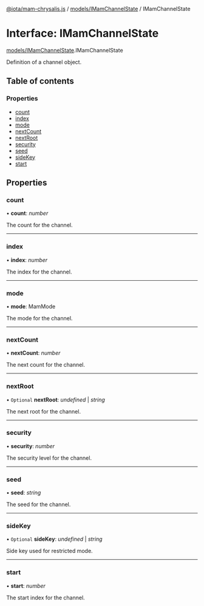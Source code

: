 [@iota/mam-chrysalis.js](../README.md) / [models/IMamChannelState](../modules/models_imamchannelstate.md) / IMamChannelState

# Interface: IMamChannelState

[models/IMamChannelState](../modules/models_imamchannelstate.md).IMamChannelState

Definition of a channel object.

## Table of contents

### Properties

- [count](models_imamchannelstate.imamchannelstate.md#count)
- [index](models_imamchannelstate.imamchannelstate.md#index)
- [mode](models_imamchannelstate.imamchannelstate.md#mode)
- [nextCount](models_imamchannelstate.imamchannelstate.md#nextcount)
- [nextRoot](models_imamchannelstate.imamchannelstate.md#nextroot)
- [security](models_imamchannelstate.imamchannelstate.md#security)
- [seed](models_imamchannelstate.imamchannelstate.md#seed)
- [sideKey](models_imamchannelstate.imamchannelstate.md#sidekey)
- [start](models_imamchannelstate.imamchannelstate.md#start)

## Properties

### count

• **count**: *number*

The count for the channel.

___

### index

• **index**: *number*

The index for the channel.

___

### mode

• **mode**: MamMode

The mode for the channel.

___

### nextCount

• **nextCount**: *number*

The next count for the channel.

___

### nextRoot

• `Optional` **nextRoot**: *undefined* \| *string*

The next root for the channel.

___

### security

• **security**: *number*

The security level for the channel.

___

### seed

• **seed**: *string*

The seed for the channel.

___

### sideKey

• `Optional` **sideKey**: *undefined* \| *string*

Side key used for restricted mode.

___

### start

• **start**: *number*

The start index for the channel.
